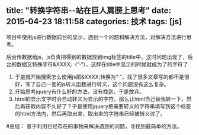 title: "转换字符串--站在巨人肩膀上思考"
date: 2015-04-23 18:11:58
categories: 技术
tags: [js]
---

项目中使用js进行数据前台的显示，遇到一个问题和解决方法，对解决方法进行思考。

后台传数据给js，js负责把得到的数据放到img标签的title中，这时问题出现了，后台的数据又特殊字符&XXXX;（“·”），这样在title中显示的时候就成为了的字符了

1. 于是就开始搜索怎么使用js把&XXXX;转换为“·”，找了很多文章写的都不是很好，写了自己一套的js转义函数进行转义，这个问题没有这么复杂。
2. 开始思考jquery有什么好的方法，没有找到，于是放弃。
3. html的显示文字时会自动转义为显示的字符，那么让html自己替我转一下，然后再获取内容不久好了？于是使用jquery把需要转义的字符串填写到这个标签的html方法内，然后再取出来，取出来的字符串已经被转义过了。

#总结：
    善于利用已经存在的事物来解决遇到的问题，寻找到最简单的方法。

